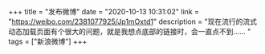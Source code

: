 +++
title = "发布微博"
date = "2020-10-13 10:31:02"
link = "https://weibo.com/2381077925/Jp1mOxtd1"
description = "现在流行的流式动态加载页面有个很大的问题，就是我想点底部的链接时，会一直点不到…… "
tags = ["新浪微博"]
+++
